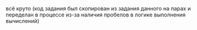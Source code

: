 всё круто (код задания был скопирован из задания данного на парах и переделан в процессе из-за наличия пробелов в логике выполнения вычислений)